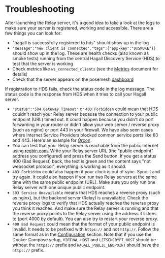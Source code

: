 # Troubleshooting

After launching the Relay server, it's a good idea to take a look at the logs to make sure your server is registered, working and accessible. There are a few things you can look for:

- "hagall is successfully registered to hds" should show up in the log
- `"message":"new client is connected","tags":{"app-key":"0xSMOKE"}}` should show up in the log. These are health checks (also known as smoke tests) running from the central Hagall Discovery Service (HDS) to test that the server is working
- Check metrics like `ws_connected_clients` (see the [Metrics](metrics.md) document for details)
- Check that the server appears on the posemesh [dashboard](https://dashboard.posemesh.org/servers)

If registration to HDS fails, check the status code in the log message. The status code is the response from HDS when it tries to call your Hagall server.

- `"status":"504 Gateway Timeout"` or `403 Forbidden` could mean that HDS couldn't reach your Relay server because the connection to your public endpoint (URL) timed out. It could happen because you didn't do port forwarding in your router or didn't allow your web server / reverse proxy (such as nginx) or port 443 in your firewall. We have also seen cases where Internet Service Providers blocked common service ports like 80 and 443. Here's an example for [Orcon](https://help.orcon.net.nz/hc/en-us/articles/360005168154-Port-filtering-in-My-Orcon).
- You can test that your Relay server is reachable from the public Internet using [reqbin.com](https://reqbin.com/). Write your Relay server URL (the "public endpoint" address you configured) and press the Send button. If you get a status 400 (Bad Request) back, the text is green and the content says "not websocket protocol", everything is working as it should.
- `403 Forbidden` could also happen if your clock is out of sync. Sync it and try again. It could also happen if you run two Relay servers at the same time with the same public endpoint (URL). Make sure you only run one Relay server with one unique public endpoint.
- `503 Service Unavailable` means that HDS reaches a reverse proxy (such as nginx), but the backend server (Relay) is unavailable. Check the reverse proxy logs to verify that HDS actually reaches the reverse proxy you think it reaches. And make sure the Relay server is running and that the reverse proxy points to the Relay server using the address it listens to (port 4000 by default). You can also try to restart your reverse proxy.
- `400 Bad Request` could mean that the format of your public endpoint is invalid. It needs to be prefixed with `https://` and not `http://`. Follow the same format as in the [Configuration](configuration.md) section. Note that if you use the Docker Compose setup, `VIRTUAL_HOST` and `LETSENCRYPT_HOST` should be without the `https://` prefix and `HAGALL_PUBLIC_ENDPOINT` should have the `https://` prefix.
